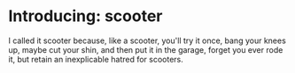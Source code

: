 # Introducing: scooter

I called it scooter because, like a scooter, you'll try it once, bang your knees up, maybe cut your shin, and then put it in the garage, forget you ever rode it, but retain an inexplicable hatred for scooters.
